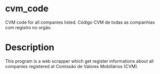 # cvm_code
CVM code for all companies listed. Código CVM de todas as companhias com registro no orgão.

# Description
This program is a web scrapper which get register informations about all companies registered at Comissão de Valores Mobiliários (CVM).

